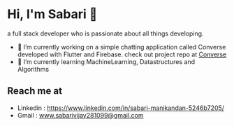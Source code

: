 # Hi, I'm Sabari 👋
a full stack developer who is passionate about all things developing.

- 🔭 I’m currently working on a simple chatting application called Converse developed with Flutter and Firebase. check out project repo at [Converse](https://github.com/Sabari2810/Converse)
- 🌱 I’m currently learning MachineLearning, Datastructures and Algorithms

## Reach me at 
- Linkedin : https://www.linkedin.com/in/sabari-manikandan-5246b7205/
- Gmail : www.sabarivijay281099@gmail.com


